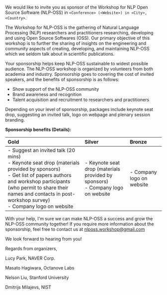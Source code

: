 We would like to invite you as sponsor of the Workshop for NLP Open Source Software (NLP-OSS) in `<Conference> (<Website>) in <City>, <Country>`. 

The Workshop for NLP-OSS is the gathering of Natural Language Processing (NLP) researchers and practitioners researching, developing and using Open Source Softwares (OSS). Our primary objective of this workshop is to further the sharing of insights on the engineering and community aspects of creating, developing, and maintaining NLP-OSS which we seldom talk about in scientific publications.

Your sponsorship helps keep NLP-OSS sustainable to widest possible audience. The NLP-OSS workshop is organized by volunteers from both academia and industry. Sponsorship goes to covering the cost of invited speakers, and the benefits of sponsorship is as follows:

 - Show support of the NLP-OSS community
 - Brand awareness and recognition
 - Talent acquisition and recruitment to researchers and practitioners

Depending on your level of sponsorship, packages include keynote seat drop, suggesting an invited talk, logo on webpage and plenary session branding.

**Sponsorship benefits (Details):**

| Gold | Silver | Bronze | 
|:-|:-|:-|
| - Suggest an invited talk (20 mins) <br> - Keynote seat drop (materials provided by sponsors) <br>  - Get list of papers authors and workshop participants (who permit to share their names and contacts in post-workshop survey) <br> - Company logo on website | - Keynote seat drop (materials provided by sponsors) <br> - Company logo on website | - Company logo on website |


With your help, I'm sure we can make NLP-OSS a success and grow the NLP-OSS community together! If you require more information about the sponsorship, feel free to contact us at nlposs.workshop@gmail.com

We look forward to hearing from you!

Regards from organizers,

 Lucy Park, NAVER Corp.
 
 Masato Hagiwara, Octanove Labs
 
 Nelson Liu, Stanford University

 Dmitrijs Milajevs, NIST 

